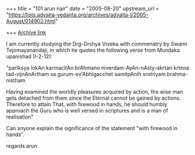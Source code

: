 +++
title = "101 arun nair"
date = "2005-08-20"
upstream_url = "https://lists.advaita-vedanta.org/archives/advaita-l/2005-August/014902.html"

+++
[Archive link](https://lists.advaita-vedanta.org/archives/advaita-l/2005-August/014902.html)

I am currently studying the Drg-Drshya Viveka with commenatry by Swami
Tejomayanandaji, in which he quotes the following verse from Mundaka
upanishad (I-2-12):

"parIksya lokAn karmacitAn brAhmano
niverdam-AyAn-nAsty-akrtan krtena
tad-vijnAnArtham sa gurum-ev'Abhigacchet
samitpAnih srotriyam brahma-nistham

Having examined the worldly pleasures acquired by action, the wise man
gets detached from them since the Eternal cannot be gained by actions.
Therefore to attain That, with firewood in hands, he should humbly
approach the Guru who is well versed in scriptures and is a man of
realisation"

Can anyone explain the significance of the statement "with firewood in hands".

regards
arun

